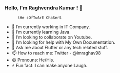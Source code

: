 ### Hello, I'm Raghvendra Kumar ! 👋
          tHe sOfTwArE ChaSerS
- 🔭 I’m currently working in IT Company.
- 🌱 I’m currently learning Java.
- 👯 I’m looking to collaborate on Youtube.
- 🤔 I’m looking for help with My Own Documentation.
- 💬 Ask me about Flutter or any tech related stuff.
- 📫 How to reach me: Twitter - @imraghav98
- 😄 Pronouns: He/His.
- ⚡ Fun fact: I can make anyone Laugh.

